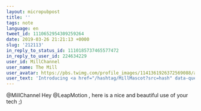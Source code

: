 ```yaml
---
layout: micropubpost
title: ''
tags: note
language: en
tweet_id: 1110652954309259264
date: 2019-03-26 21:21:13 +0000
slug: '212113'
in_reply_to_status_id: 1110185737465577472
in_reply_to_user_id: 224634229
user_id: MillChannel
user_name: The Mill
user_avatar: https://pbs.twimg.com/profile_images/1141361926372569088/aG8XWzFu.png
user_text: 'Introducing <a href="/hashtag/MillMascot?src=hash" data-query-source="hashtag_click" class="twitter-hashtag pretty-link js-nav" dir="ltr"><s>#</s><b>MillMascot</b></a> – a groundbreaking new virtual production system that combines real-time game engine technology with motion sensors, so characters can be puppeteered through hand and facial gestures: <a href="https://t.co/7W4qroqHx7" rel="nofollow noopener" dir="ltr" data-expanded-url="http://www.themill.com/portfolio/4894/mill-mascot-" class="twitter-timeline-link" target="_blank" title="http://www.themill.com/portfolio/4894/mill-mascot-"><span class="tco-ellipsis"></span><span class="invisible">http://www.</span><span class="js-display-url">themill.com/portfolio/4894</span><span class="invisible">/mill-mascot-</span><span class="tco-ellipsis"><span class="invisible"> </span>…</span></a><a href="https://t.co/r0oNm5caOQ" class="twitter-timeline-link u-hidden" data-pre-embedded="true" dir="ltr">pic.twitter.com/r0oNm5caOQ</a>'
---
```

@MillChannel Hey @LeapMotion , here is a nice and beautiful use of your tech ;)
